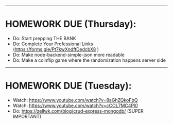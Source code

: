 ***
# HOMEWORK DUE (Thursday):

- Do: Start prepping THE BANK
- Do: Complete Your Professional Links (https://forms.gle/Pt7kwXndftDedcbX8
)
- Do: Make node-backend-simple-json more readable
- Do: Make a coinflip game where the randomization happens server side

***
# HOMEWORK DUE (Tuesday):

- Watch: https://www.youtube.com/watch?v=8aGhZQkoFbQ
- Watch: https://www.youtube.com/watch?v=cCOL7MC4Pl0
- Do: https://zellwk.com/blog/crud-express-mongodb/ (SUPER IMPORTANT)